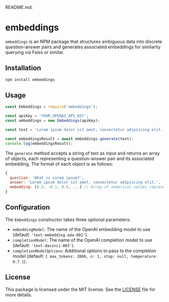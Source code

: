 README.md:

# embeddings

`embeddings` is an NPM package that structures ambiguous data into discrete question-answer pairs and generates associated embeddings for similarity querying via Faiss or similar.

## Installation

```bash
npm install embeddings
```

## Usage

```javascript
const Embeddings = require('embeddings');

const apiKey = 'YOUR_OPENAI_API_KEY';
const embeddings = new Embeddings(apiKey);

const text = 'Lorem ipsum dolor sit amet, consectetur adipiscing elit. Sed nec sapien ac mi semper facilisis quis nec urna. Vivamus quis nisl in metus gravida commodo eu at magna. Phasellus id diam augue.';

const embeddingsResult = await embeddings.generate(text);
console.log(embeddingsResult);
```

The `generate` method accepts a string of text as input and returns an array of objects, each representing a question-answer pair and its associated embedding. The format of each object is as follows:

```javascript
{
  question: 'What is Lorem ipsum?',
  answer: 'Lorem ipsum dolor sit amet, consectetur adipiscing elit.',
  embedding: [0.3, -0.1, 0.5, ...] // Array of numerical values representing the embedding
}
```

## Configuration

The `Embeddings` constructor takes three optional parameters:

- `embeddingModel`: The name of the OpenAI embedding model to use (default: `'text-embedding-ada-002'`).
- `completionModel`: The name of the OpenAI completion model to use (default: `'text-davinci-003'`).
- `completionModelOptions`: Additional options to pass to the completion model (default: `{ max_tokens: 2000, n: 1, stop: null, temperature: 0.7 }`).

## License

This package is licensed under the MIT license. See the [LICENSE](LICENSE) file for more details.